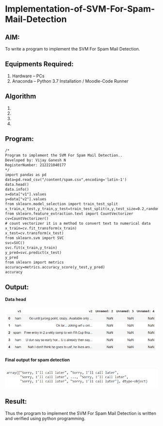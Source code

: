 # Implementation-of-SVM-For-Spam-Mail-Detection

## AIM:
To write a program to implement the SVM For Spam Mail Detection.

## Equipments Required:
1. Hardware – PCs
2. Anaconda – Python 3.7 Installation / Moodle-Code Runner

## Algorithm
1. 
2. 
3. 
4. 

## Program:
```
/*
Program to implement the SVM For Spam Mail Detection..
Developed by: Vijay Ganesh N
RegisterNumber: 212221040177
*/
import pandas as pd
data=pd.read_csv("/content/spam.csv",encoding='latin-1')
data.head()
data.info()
x=data["v1"].values
y=data["v2"].values
from sklearn.model_selection import train_test_split
x_train,x_test,y_train,y_test=train_test_split(x,y,test_size=0.2,random_state=0)
from sklearn.feature_extraction.text import CountVectorizer
cv=CountVectorizer()
# count vectorizer it is a method to convert text to numerical data
x_train=cv.fit_transform(x_train)
x_test=cv.transform(x_test)
from sklearn.svm import SVC
svc=SVC()
svc.fit(x_train,y_train)
y_pred=svc.predict(x_test)
y_pred
from sklearn import metrics
accuracy=metrics.accuracy_score(y_test,y_pred)
accuracy

```

## Output:
#### Data head
![SVM For Spam Mail Detection](https://github.com/vijayganeshn96/Implementation-of-SVM-For-Spam-Mail-Detection/blob/main/Screenshot%202022-06-19%20180349.png)
#### Final output for spam detection
![SVM For Spam Mail Detection](https://github.com/vijayganeshn96/Implementation-of-SVM-For-Spam-Mail-Detection/blob/main/svc.png)
## Result:
Thus the program to implement the SVM For Spam Mail Detection is written and verified using python programming.
